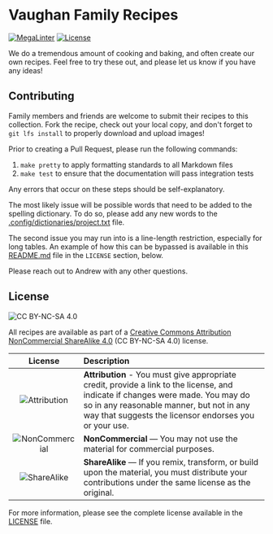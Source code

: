 # Vaughan Family Recipes

[![MegaLinter][badge-megalinter]][badge-megalinter-target] [![License][badge-license]](LICENSE)

We do a tremendous amount of cooking and baking, and often create our own recipes. Feel free to try these out, and
please let us know if you have any ideas!

## Contributing

Family members and friends are welcome to submit their recipes to this collection. Fork the recipe, check out your
local copy, and don't forget to `git lfs install` to properly download and upload images!

Prior to creating a Pull Request, please run the following commands:

1. `make pretty` to apply formatting standards to all Markdown files
2. `make test` to ensure that the documentation will pass integration tests

Any errors that occur on these steps should be self-explanatory.

The most likely issue will be possible words that need to be added to the spelling dictionary. To do so, please add any
new words to the [.config/dictionaries/project.txt](.config/dictionaries/project.txt) file.

The second issue you may run into is a line-length restriction, especially for long tables. An example of how this can
be bypassed is available in this [README.md](README.md) file in the `LICENSE` section, below.

Please reach out to Andrew with any other questions.

## License

![CC BY-NC-SA 4.0][img-cc-by-nc-sa]

All recipes are available as part of a [Creative Commons Attribution NonCommercial ShareAlike 4.0][cc-by-nc-sa]
(CC BY-NC-SA 4.0) license.

<!-- editorconfig-checker-disable -->

|           License           | Description                                                                                                                                                                                                                           |
| :-------------------------: | :------------------------------------------------------------------------------------------------------------------------------------------------------------------------------------------------------------------------------------ |
|  ![Attribution][img-cc-by]  | **Attribution** - You must give appropriate credit, provide a link to the license, and indicate if changes were made. You may do so in any reasonable manner, but not in any way that suggests the licensor endorses you or your use. |
| ![NonCommercial][img-cc-nc] | **NonCommercial** — You may not use the material for commercial purposes.                                                                                                                                                             |
|  ![ShareAlike][img-cc-sa]   | **ShareAlike** — If you remix, transform, or build upon the material, you must distribute your contributions under the same license as the original.                                                                                  |

<!-- editorconfig-checker-enable -->

For more information, please see the complete license available in the [LICENSE](LICENSE) file.

<!-- Link References -->

[badge-license]: https://img.shields.io/badge/License-CC_BY--NC--SA-blue
[badge-megalinter]: https://github.com/andrewvaughan/recipes/workflows/MegaLinter/badge.svg?branch=main
[badge-megalinter-target]: https://github.com/andrewvaughan/recipes/actions?query=workflow%3AMegaLinter+branch%3Amain
[cc-by-nc-sa]: https://creativecommons.org/licenses/by-nc-sa/4.0/
[img-cc-by-nc-sa]: .github/img/license-cc-by-nc-sa.png
[img-cc-by]: .github/img/license-cc-by.png
[img-cc-nc]: .github/img/license-cc-nc.png
[img-cc-sa]: .github/img/license-cc-sa.png
